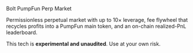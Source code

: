 Bolt PumpFun Perp Market

Permissionless perpetual market with up to 10× leverage, fee flywheel that recycles profits into a PumpFun main token, and an on-chain realized-PnL leaderboard.

This tech is **experimental and unaudited**. Use at your own risk.
